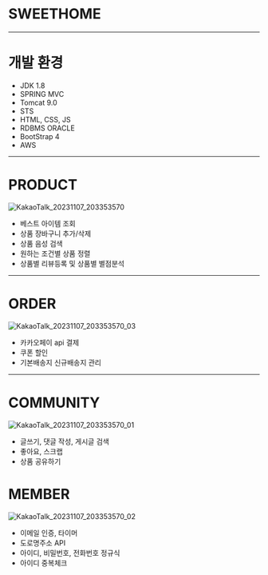 # SWEETHOME
---
# 개발 환경
* JDK 1.8
* SPRING MVC
* Tomcat 9.0
* STS
* HTML, CSS, JS
* RDBMS ORACLE
* BootStrap 4<br>
* AWS<br>
    
---
# PRODUCT
![KakaoTalk_20231107_203353570](https://github.com/j22wd1603/sweethome/assets/131651560/272998f4-ea51-4ca4-a6f3-f910ea6dcda0)
- 베스트 아이템 조회
- 상품 장바구니 추가/삭제
- 상품 음성 검색 
- 원하는 조건별 상품 정렬
- 상품별 리뷰등록 및 상품별 별점분석<br>
 
---
# ORDER
![KakaoTalk_20231107_203353570_03](https://github.com/j22wd1603/sweethome/assets/131651560/bcb97de0-f875-43cb-951a-bf6108b9b3ff)
- 카카오페이 api 결제
- 쿠폰 할인
- 기본배송지 신규배송지 관리<br>
 
---
# COMMUNITY
![KakaoTalk_20231107_203353570_01](https://github.com/j22wd1603/sweethome/assets/131651560/276c4416-f047-4d04-a6bd-c097978c4f30)
- 글쓰기, 댓글 작성, 게시글 검색
- 좋아요, 스크랩
- 상품 공유하기<br>
 
# MEMBER
![KakaoTalk_20231107_203353570_02](https://github.com/j22wd1603/sweethome/assets/131651560/b3f7380c-867c-421f-9e91-a9bbefeac6be)
- 이메일 인증, 타이머
- 도로명주소 API
- 아이디, 비밀번호, 전화번호 정규식
- 아이디 중복체크
